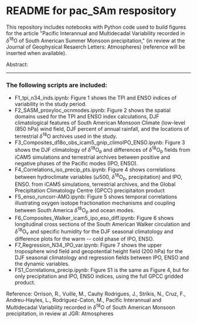 # README for pac_SAm respository

This repository includes notebooks with Python code used to build figures for the article "Pacific Interannual and Multidecadal Variability recorded in <span style="white-space: nowrap;">$\delta$<sup>18</sup>O</span> of South American Summer Monsoon precipitation," (in review at the Journal of Geophysical Resaerch Letters: Atmospheres) (<italics>reference will be inserted when available</italics>).

Abstract:

-------------
### The following scripts are included: 
- F1_tpi_n34_inds.ipynb: Figure 1 shows the TPI and ENSO indices of variability in the study period. 
- F2_SASM_proxyloc_ocnmodes.ipynb: Figure 2 shows the spatial domains used for the TPI and ENSO index calculations, DJF climatological features of South American Monsoon Climate (low-level (850 hPa) wind field, DJF percent of annual rainfall, and the locations of terrestrial $\delta$<sup>18</sup>O archives used in the study.
- F3_Composites_d18o_obs_icam5_gnip_climoIPO_ENSO.ipynb: Figure 3 shows the DJF climatology of $\delta$<sup>18</sup>O<sub>p</sub> and differences of $\delta$<sup>18</sup>O<sub>p</sub> fields from iCAM5 simulations and terrestrial archives between positive and negative phases of the Pacific modes (IPO, ENSO).
- F4_Correlations_iso_precip_pts.ipynb: Figure 4 shows correlations between hydroclimate variables ($\omega$500, $\delta$<sup>18</sup>O<sub>p</sub>, precipitation) and IPO, ENSO. from iCAM5 simulations, terrestrial archives, and the Global Precipitation Climatology Centre (GPCC) precipitaiton product
- F5_enso_runcorr-AMO.ipynb: Figure 5 shows temporal correlations illustrating oxygen isotope fractionation mechanisms and coupling between South America $\delta$<sup>18</sup>O<sub>p</sub> and ocean modes.
- F6_Composites_Walker_icam5_ipo_eso_diff.ipynb: Figure 6 shows longitudinal cross sections of the South American Walker circulation and $\delta$<sup>18</sup>O<sub>v</sub> and specific humidity for the DJF seasonal climatology and difference plots for the warm -- cold phase of IPO, ENSO.
- F7_Regression_N34_IPO_var.ipynb: Figure 7 shows the upper troposphere wind field and geopotential height field (200 hPa) for the DJF seasonal climatology and regression fields between IPO, ENSO and the dynamic variables.
- FS1_Correlations_precip.ipynb: Figure S1 is the same as Figure 4, but for only precipitation and IPO, ENSO indices, using the full GPCC gridded product.

Reference:
Orrison, R., Vuille, M., Cauhy Rodrigues, J., Strı́kis, N., Cruz, F., Andreu-Hayles, L., Rodriguez-Caton, M.,
Pacific Interannual and Multidecadal Variability recorded in $\delta$<sup>18</sup>O of South American Monsoon precipitation, in review at JGR: Atmospheres
